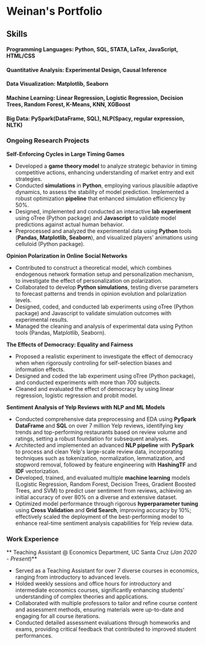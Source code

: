 # Weinan's Portfolio
## Skills
#### Programming  Languages: Python, SQL, STATA, LaTex, JavaScript, HTML/CSS
#### Quantitative Analysis: Experimental Design, Causal Inference
#### Data Visualization: Matplotlib, Seaborn
#### Machine Learning: Linear Regression, Logistic Regression, Decision Trees, Random Forest, K-Means, KNN, XGBoost
#### Big Data: PySpark(DataFrame, SQL), NLP(Spacy, regular expression, NLTK)

### Ongoing Research Projects

**Self-Enforcing Cycles in Large Timing Games**
- Developed a **game theory model** to analyze strategic behavior in timing competitive actions, enhancing understanding of market entry and exit strategies.
- Conducted **simulations** in **Python**, employing various plausible adaptive dynamics, to assess the stability of model prediction. Implemented a robust optimization **pipeline** that enhanced simulation efficiency by 50%. 
- Designed, implemented and conducted an interactive **lab experiment** using oTree (Python package) and **Javascript** to validate model predictions against actual human behavior.
- Preprocessed and analyzed the experimental data using **Python** tools (**Pandas, Matplotlib, Seaborn**), and visualized players’ animations using celluloid (Python package).

**Opinion Polarization in Online Social Networks**
- Contributed to construct a theoretical model, which combines endogenous network formation setup and personalization mechanism, to investigate the effect of personalization on polarization.
- Collaborated to develop **Python simulations**, testing diverse parameters to forecast patterns and trends in opinion evolution and polarization levels.
- Designed, coded, and conducted lab experiments using oTree (Python package) and Javascript to validate simulation outcomes with experimental results.
- Managed the cleaning and analysis of experimental data using Python tools (Pandas, Matplotlib, Seaborn).

**The Effects of Democracy: Equality and Fairness**
- Proposed a realistic experiment to investigate the effect of democracy when when rigorously controling for self-selection biases and information effects.
- Designed and coded the lab experiment using oTree (Python package), and conducted experiments with more than 700 subjects.
- Cleaned and evaluated the effect of democracy by using linear regression, logistic regression and probit model.

**Sentiment Analysis of Yelp Reviews with NLP and ML Models**
- Conducted comprehensive data preprocessing and EDA using **PySpark DataFrame** and **SQL** on over 7 million Yelp reviews, identifying key trends and top-performing restaurants based on review volume and ratings, setting a robust foundation for subsequent analyses.
- Architected and implemented an advanced **NLP pipeline** with **PySpark** to process and clean Yelp's large-scale review data, incorporating techniques such as tokenization, normalization, lemmatization, and stopword removal, followed by feature engineering with **HashingTF** and **IDF** vectorization.
- Developed, trained, and evaluated multiple **machine learning** models (Logistic Regression, Random Forest, Decision Trees, Gradient Boosted Trees, and SVM) to predict user sentiment from reviews, achieving an initial accuracy of over 80% on a diverse and extensive dataset.
- Optimized model performance through rigorous **hyperparameter tuning** using **Cross Validation** and **Grid Search**, improving accuracy by 10%; effectively scaled the deployment of the best-performing model to enhance real-time sentiment analysis capabilities for Yelp review data.

### Work Experience
** Teaching Assistant @ Economics Department, UC Santa Cruz (_Jan 2020 - Present_)**
- Served as a Teaching Assistant for over 7 diverse courses in economics, ranging from introductory to advanced levels.
- Holded weekly sessions and office hours for introductory and intermediate economics courses, significantly enhancing students' understanding of complex theories and applications.
- Collaborated with multiple professors to tailor and refine course content and assessment methods, ensuring materials were up-to-date and engaging for all course iterations.
- Conducted detailed assessment evaluations through homeworks and exams, providing critical feedback that contributed to improved student performances.

